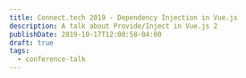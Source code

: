 ```yaml
---
title: Connect.tech 2019 - Dependency Injection in Vue.js
description: A talk about Provide/Inject in Vue.js 2
publishDate: 2019-10-17T12:00:58-04:00
draft: true
tags:
  - conference-talk
---
```










